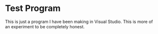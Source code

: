 # Test Program
This is just a program I have been making in Visual Studio. This is more of an experiment to be completely honest.
